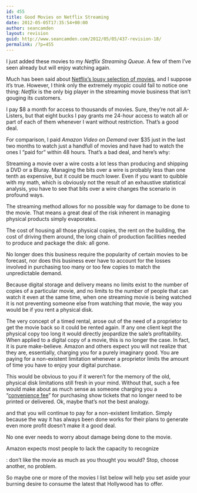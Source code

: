 ```yaml
---
id: 455
title: Good Movies on Netflix Streaming
date: 2012-05-05T17:35:54+00:00
author: seancamden
layout: revision
guid: http://www.seancamden.com/2012/05/05/437-revision-18/
permalink: /?p=455
---
```

I just added these movies to my _Netflix Streaming Queue_. A few of them I&#8217;ve seen already but will enjoy watching again. 

Much has been said about [Netflix&#8217;s lousy selection of movies](http://www.forbes.com/sites/frederickallen/2011/02/02/netflixs-lousy-selection-of-movies/), and I suppose it&#8217;s true. However, I think only the extremely myopic could fail to notice one thing: _Netflix_ is the only big player in the streaming movie business that isn&#8217;t gouging its customers.

I pay $8 a month for access to thousands of movies. Sure, they&#8217;re not all A-Listers, but that eight bucks I pay grants me 24-hour access to watch all or part of each of them whenever I want without restriction. That&#8217;s a good deal.

For comparison, I paid _Amazon Video on Demand_ over $35 just in the last two months to watch just a handfull of movies and have had to watch the ones I &#8220;paid for&#8221; within 48 hours. That&#8217;s a bad deal, and here&#8217;s why: 

Streaming a movie over a wire costs a lot less than producing and shipping a DVD or a Bluray. Managing the bits over a wire is probably less than one tenth as expensive, but it could be much lower. Even if you want to quibble with my math, which is obviously not the result of an exhaustive statistical analysis, you have to see that bits over a wire changes the scenario in profound ways. 

The streaming method allows for no possible way for damage to be done to the movie. That means a great deal of the risk inherent in managing physical products simply evaporates.

The cost of housing all those physical copies, the rent on the building, the cost of driving them around, the long chain of production facilities needed to produce and package the disk: all gone.

No longer does this business require the popularity of certain movies to be forecast, nor does this business ever have to account for the losses involved in purchasing too many or too few copies to match the unpredictable demand.

Because digital storage and delivery means no limits exist to the number of copies of a particular movie, and no limits to the number of people that can watch it even at the same time, when one streaming movie is being watched it is not preventing someone else from watching that movie, the way you would be if you rent a physical disk.

The very concept of a timed rental, arose out of the need of a proprietor to get the movie back so it could be rented again. If any one client kept the physical copy too long it would directly jeopardize the sale&#8217;s profitability. When applied to a digital copy of a movie, this is no longer the case. In fact, it is pure make-believe. Amazon and others expect you will not realize that they are, essentially, charging you for a purely imaginary good. You are paying for a non-existent limitation whenever a proprietor limits the amount of time you have to enjoy your digital purchase.

This would be obvious to you if it weren&#8217;t for the memory of the old, physical disk limitations still fresh in your mind. Without that, such a fee would make about as much sense as someone charging you a &#8220;[convenience fee](http://www.thedailybizarre.com/?p=173)&#8221; for purchasing show tickets that no longer need to be printed or delivered. Ok, maybe that&#8217;s not the best analogy.

and that you will continue to pay for a non-existent limitation. Simply because the way it has always been done works for their plans to generate even more profit doesn&#8217;t make it a good deal.

No one ever needs to worry about damage being done to the movie. 

Amazon expects most people to lack the capacity to recognize 

: don&#8217;t like the movie as much as you thought you would? Stop, choose another, no problem.

So maybe one or more of the movies I list below will help you set aside your burning desire to consume the latest that Hollywood has to offer.
